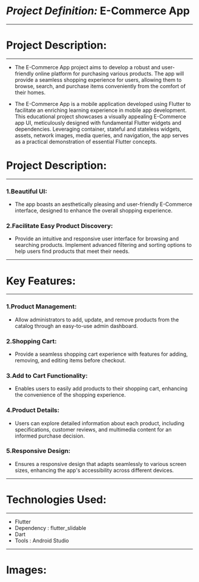 # ***Project Definition:***  E-Commerce App
<hr>

# Project Description:
<hr>


* The E-Commerce App project aims to develop a robust and user-friendly online platform for purchasing various products. The app will provide a seamless shopping experience for users, allowing them to browse, search, and purchase items conveniently from the comfort of their homes.

* The E-Commerce App is a mobile application developed using Flutter to facilitate an enriching learning experience in mobile app development. This educational project showcases a visually appealing E-Commerce app UI, meticulously designed with fundamental Flutter widgets and dependencies. Leveraging container, stateful and stateless widgets, assets, network images, media queries, and navigation, the app serves as a practical demonstration of essential Flutter concepts.

# Project Description:
<hr>

### 1.Beautiful UI:
* The app boasts an aesthetically pleasing and user-friendly E-Commerce interface, designed to enhance the overall shopping experience.


### 2.Facilitate Easy Product Discovery:
* Provide an intuitive and responsive user interface for browsing and searching products. Implement advanced filtering and sorting options to help users find products that meet their needs.
<hr>

# Key Features:
<hr>

### 1.Product Management:
* Allow administrators to add, update, and remove products from the catalog through an easy-to-use admin dashboard.

### 2.Shopping Cart:
* Provide a seamless shopping cart experience with features for adding, removing, and editing items before checkout.

### 3.Add to Cart Functionality:
* Enables users to easily add products to their shopping cart, enhancing the convenience of the shopping experience.

### 4.Product Details:
* Users can explore detailed information about each product, including specifications, customer reviews, and multimedia content for an informed purchase decision.

### 5.Responsive Design:
* Ensures a responsive design that adapts seamlessly to various screen sizes, enhancing the app's accessibility across different devices.
<hr>

# Technologies Used:
<hr>

* Flutter
* Dependency : flutter_slidable
* Dart
* Tools : Android Studio
<hr>

# Images:


